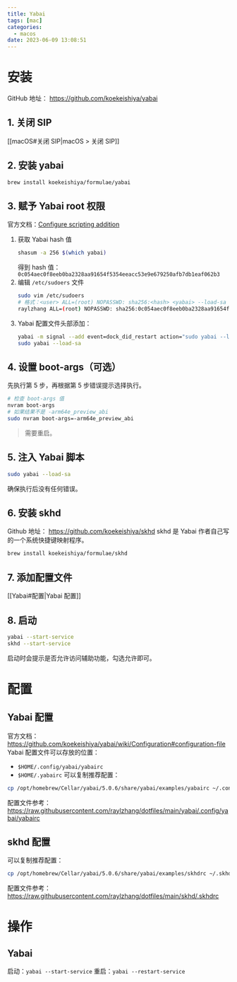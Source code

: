 ```yaml
---
title: Yabai
tags: [mac]
categories:
  - macos
date: 2023-06-09 13:08:51
---
```

# 安装
GitHub 地址： https://github.com/koekeishiya/yabai
## 1. 关闭 SIP
[[macOS#关闭 SIP|macOS > 关闭 SIP]]
## 2. 安装 yabai
```bash
brew install koekeishiya/formulae/yabai
```
## 3. 赋予 Yabai root 权限
官方文档：[Configure scripting addition]( https://github.com/koekeishiya/yabai/wiki/Installing-yabai- (latest-release))
1. 获取 Yabai hash 值
	```bash
	shasum -a 256 $(which yabai)
	```
	得到 hash 值：`0c054aec0f8eeb0ba2328aa91654f5354eeacc53e9e679250afb7db1eaf062b3`
2. 编辑 `/etc/sudoers` 文件
	```bash
	sudo vim /etc/sudoers
	# 格式：<user> ALL=(root) NOPASSWD: sha256:<hash> <yabai> --load-sa
	raylzhang ALL=(root) NOPASSWD: sha256:0c054aec0f8eeb0ba2328aa91654f5354eeacc53e9e679250afb7db1eaf062b3 /opt/homebrew/bin/yabai --load-sa
	```
3. Yabai 配置文件头部添加：
	```bash
	yabai -m signal --add event=dock_did_restart action="sudo yabai --load-sa"
	sudo yabai --load-sa
	```
## 4. 设置 boot-args（可选）
先执行第 5 步，再根据第 5 步错误提示选择执行。
```bash
# 检查 boot-args 值
nvram boot-args
# 如果结果不是 -arm64e_preview_abi
sudo nvram boot-args=-arm64e_preview_abi
```
> 需要重启。
## 5. 注入 Yabai 脚本
```bash
sudo yabai --load-sa
```
确保执行后没有任何错误。
## 6. 安装 skhd
Github 地址： https://github.com/koekeishiya/skhd
skhd 是 Yabai 作者自己写的一个系统快捷键映射程序。
```bash
brew install koekeishiya/formulae/skhd
```
## 7. 添加配置文件
[[Yabai#配置|Yabai 配置]]
## 8. 启动
```bash
yabai --start-service
skhd --start-service
```
启动时会提示是否允许访问辅助功能，勾选允许即可。

# 配置
## Yabai 配置
官方文档： https://github.com/koekeishiya/yabai/wiki/Configuration#configuration-file
Yabai 配置文件可以存放的位置：
- `$HOME/.config/yabai/yabairc` 
- `$HOME/.yabairc`
可以复制推荐配置：
```bash
cp /opt/homebrew/Cellar/yabai/5.0.6/share/yabai/examples/yabairc ~/.config/yabai
```
配置文件参考： https://raw.githubusercontent.com/raylzhang/dotfiles/main/yabai/.config/yabai/yabairc
## skhd 配置
可以复制推荐配置：
```bash
cp /opt/homebrew/Cellar/yabai/5.0.6/share/yabai/examples/skhdrc ~/.skhdrc
```
配置文件参考： https://raw.githubusercontent.com/raylzhang/dotfiles/main/skhd/.skhdrc

# 操作
## Yabai
启动：`yabai --start-service`
重启：`yabai --restart-service`